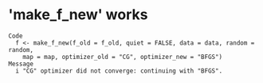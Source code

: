 # 'make_f_new' works

    Code
      f <- make_f_new(f_old = f_old, quiet = FALSE, data = data, random = random,
        map = map, optimizer_old = "CG", optimizer_new = "BFGS")
    Message
      i "CG" optimizer did not converge: continuing with "BFGS".

